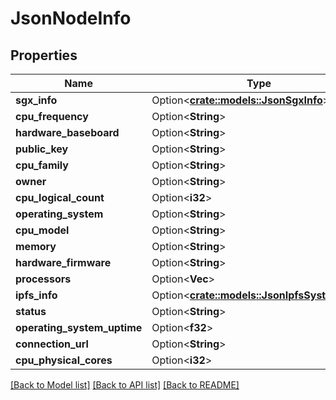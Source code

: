 # JsonNodeInfo

## Properties

Name | Type | Description | Notes
------------ | ------------- | ------------- | -------------
**sgx_info** | Option<[**crate::models::JsonSgxInfo**](json_SGXInfo.md)> |  | [optional]
**cpu_frequency** | Option<**String**> |  | [optional]
**hardware_baseboard** | Option<**String**> |  | [optional]
**public_key** | Option<**String**> |  | [optional]
**cpu_family** | Option<**String**> |  | [optional]
**owner** | Option<**String**> |  | [optional]
**cpu_logical_count** | Option<**i32**> |  | [optional]
**operating_system** | Option<**String**> |  | [optional]
**cpu_model** | Option<**String**> |  | [optional]
**memory** | Option<**String**> |  | [optional]
**hardware_firmware** | Option<**String**> |  | [optional]
**processors** | Option<**Vec<String>**> |  | [optional]
**ipfs_info** | Option<[**crate::models::JsonIpfsSystemInfo**](json_IPFSSystemInfo.md)> |  | [optional]
**status** | Option<**String**> |  | [optional]
**operating_system_uptime** | Option<**f32**> |  | [optional]
**connection_url** | Option<**String**> |  | [optional]
**cpu_physical_cores** | Option<**i32**> |  | [optional]

[[Back to Model list]](../README.md#documentation-for-models) [[Back to API list]](../README.md#documentation-for-api-endpoints) [[Back to README]](../README.md)



